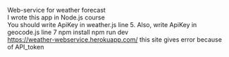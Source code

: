 Web-service for weather forecast <br />
I wrote this app in Node.js course <br />
You should write ApiKey in weather.js line 5. Also, write ApiKey in geocode.js line 7
npm install npm run dev <br />
https://weather-webservice.herokuapp.com/ this site gives error because of API_token <br />

